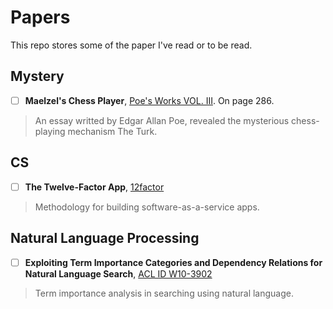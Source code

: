 # Papers
This repo stores some of the paper I've read or to be read.
## Mystery 
- [ ] **Maelzel's Chess Player**, [Poe's Works VOL. III](http://www.gasl.org/refbib/Poe__Works__Vol_3.pdf). On page 286.

> An essay writted by Edgar Allan Poe, revealed the mysterious chess-playing mechanism The Turk.

## CS
- [ ] **The Twelve-Factor App**, [12factor](http://12factor.net/)

> Methodology for building software-as-a-service apps.

## Natural Language Processing
- [ ] **Exploiting Term Importance Categories and Dependency Relations for Natural Language Search**, [ACL ID W10-3902](https://www.aclweb.org/anthology/W10-3902)

> Term importance analysis in searching using natural language.
